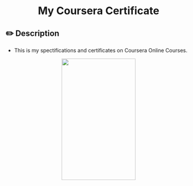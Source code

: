 <h1 align="center">My Coursera Certificate</h1>

## :pencil2: Description
- This is my spectifications and certificates on Coursera Online Courses.

<p align="center">
  <img src="https://media.bitdegree.org/storage/media/images/coursera-5f60affee9323.o.png" height="330" width="200">
</p>

